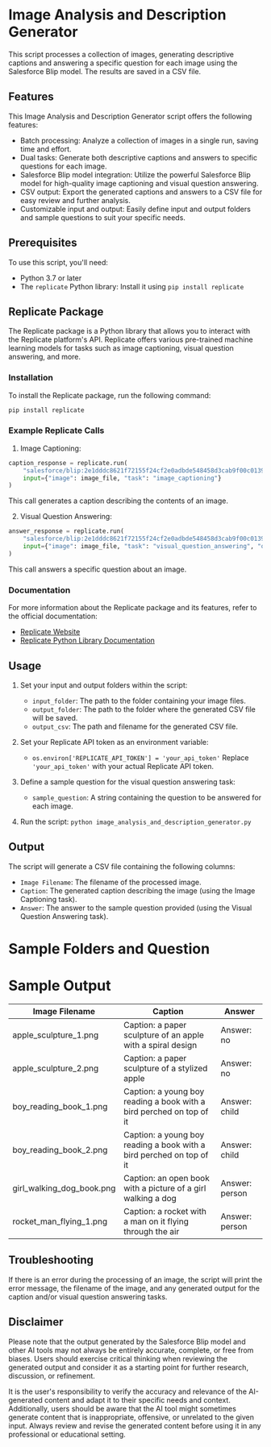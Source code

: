 # Image Analysis and Description Generator

This script processes a collection of images, generating descriptive captions and answering a specific question for each image using the Salesforce Blip model. The results are saved in a CSV file.

## Features

This Image Analysis and Description Generator script offers the following features:

- Batch processing: Analyze a collection of images in a single run, saving time and effort.
- Dual tasks: Generate both descriptive captions and answers to specific questions for each image.
- Salesforce Blip model integration: Utilize the powerful Salesforce Blip model for high-quality image captioning and visual question answering.
- CSV output: Export the generated captions and answers to a CSV file for easy review and further analysis.
- Customizable input and output: Easily define input and output folders and sample questions to suit your specific needs.

## Prerequisites

To use this script, you'll need:

- Python 3.7 or later
- The `replicate` Python library: Install it using `pip install replicate`

## Replicate Package

The Replicate package is a Python library that allows you to interact with the Replicate platform's API. Replicate offers various pre-trained machine learning models for tasks such as image captioning, visual question answering, and more.

### Installation

To install the Replicate package, run the following command:

```bash
pip install replicate
```

### Example Replicate Calls

1. Image Captioning:

```python
caption_response = replicate.run(
    "salesforce/blip:2e1dddc8621f72155f24cf2e0adbde548458d3cab9f00c0139eea840d0ac4746",
    input={"image": image_file, "task": "image_captioning"}
)
```

This call generates a caption describing the contents of an image.

2. Visual Question Answering:

```python
answer_response = replicate.run(
    "salesforce/blip:2e1dddc8621f72155f24cf2e0adbde548458d3cab9f00c0139eea840d0ac4746",
    input={"image": image_file, "task": "visual_question_answering", "question": sample_question}
)
```

This call answers a specific question about an image.

### Documentation

For more information about the Replicate package and its features, refer to the official documentation:

- [Replicate Website](https://www.replicate.ai/)
- [Replicate Python Library Documentation](https://docs.replicate.ai/)

## Usage

1. Set your input and output folders within the script:
   - `input_folder`: The path to the folder containing your image files.
   - `output_folder`: The path to the folder where the generated CSV file will be saved.
   - `output_csv`: The path and filename for the generated CSV file.

2. Set your Replicate API token as an environment variable:
   - `os.environ['REPLICATE_API_TOKEN'] = 'your_api_token'`
   Replace `'your_api_token'` with your actual Replicate API token.

3. Define a sample question for the visual question answering task:
   - `sample_question`: A string containing the question to be answered for each image.

4. Run the script: `python image_analysis_and_description_generator.py`

## Output

The script will generate a CSV file containing the following columns:

- `Image Filename`: The filename of the processed image.
- `Caption`: The generated caption describing the image (using the Image Captioning task).
- `Answer`: The answer to the sample question provided (using the Visual Question Answering task).

# Sample Folders and Question

# Sample Output
| Image Filename | Caption | Answer |
|----------------|---------|--------|
| apple_sculpture_1.png | Caption: a paper sculpture of an apple with a spiral design | Answer: no |
| apple_sculpture_2.png | Caption: a paper sculpture of a stylized apple | Answer: no |
| boy_reading_book_1.png | Caption: a young boy reading a book with a bird perched on top of it | Answer: child |
| boy_reading_book_2.png | Caption: a young boy reading a book with a bird perched on top of it | Answer: child |
| girl_walking_dog_book.png | Caption: an open book with a picture of a girl walking a dog | Answer: person |
| rocket_man_flying_1.png | Caption: a rocket with a man on it flying through the air | Answer: person |

## Troubleshooting

If there is an error during the processing of an image, the script will print the error message, the filename of the image, and any generated output for the caption and/or visual question answering tasks.

## Disclaimer

Please note that the output generated by the Salesforce Blip model and other AI tools may not always be entirely accurate, complete, or free from biases. Users should exercise critical thinking when reviewing the generated output and consider it as a starting point for further research, discussion, or refinement.

It is the user's responsibility to verify the accuracy and relevance of the AI-generated content and adapt it to their specific needs and context. Additionally, users should be aware that the AI tool might sometimes generate content that is inappropriate, offensive, or unrelated to the given input. Always review and revise the generated content before using it in any professional or educational setting.

